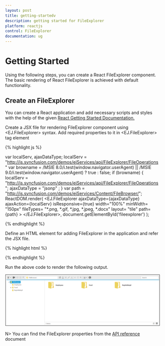 ```yaml
---
layout: post
title: getting-startedv 
description: getting started for FileExplorer
platform: reactjs
control: FileExplorer
documentation: ug
---
```


# Getting Started

Using the following steps, you can create a React FileExplorer component. The basic rendering of React FileExplorer is achieved with default functionality.

## Create an FileExplorer

You can create a React application and add necessary scripts and styles with the help of the given [React Getting Started Documentation.](https://help.syncfusion.com/reactjs/overview)

Create a JSX file for rendering FileExplorer component using &lt;EJ.FileExplorer&gt; syntax. Add required properties to it in &lt;EJ.FileExplorer&gt; tag element

{% highlight js %}

var localServ, ajaxDataType;
localServ = "http://js.syncfusion.com/demos/ejServices/api/FileExplorer/FileOperations"
var browname = /MSIE 8.0/i.test(window.navigator.userAgent) || /MSIE 9.0/i.test(window.navigator.userAgent) ? true : false;
if (browname)
{
    localServ = "http://js.syncfusion.com/demos/ejServices/api/FileExplorer/FileOperations";
    ajaxDataType =  "jsonp" ;
}
var path =  "http://js.syncfusion.com/demos/ejServices/Content/FileBrowser/";
ReactDOM.render(
	<EJ.FileExplorer ajaxDataType={ajaxDataType} ajaxAction={localServ} isResponsive={true} width="100%" minWidth= "150px" fileTypes= "*.png, *.gif, *.jpg, *.jpeg, *.docx" layout= "tile" path= {path} >
	</EJ.FileExplorer>,
	document.getElementById('fileexplorer')
);

{% endhighlight %}



Define an HTML element for adding FileExplorer in the application and refer the JSX file.

{% highlight html %}

<div id="fileexplorer"></div>
<script type="text/babel" src="fileexplorer.jsx"></script>


{% endhighlight %}



Run the above code to render the following output.

![](getting-started_images\getting-started_img1.jpeg)

N> You can find the FileExplorer properties from the [API reference](https://help.syncfusion.com/api/js/ejfileexplorer) document



